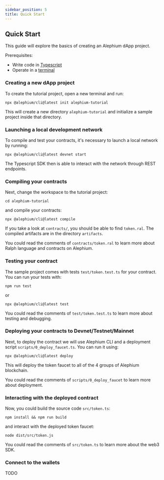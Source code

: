 ```yaml
---
sidebar_position: 5
title: Quick Start
---
```


## Quick Start

This guide will explore the basics of creating an Alephium dApp project.

Prerequisites:

- Write code in [Typescript](https://www.typescriptlang.org/docs/handbook/typescript-in-5-minutes.html)
- Operate in a [terminal](https://en.wikipedia.org/wiki/Terminal_emulator)

### Creating a new dApp project

To create the tutorial project, open a new terminal and run:

```
npx @alephium/cli@latest init alephium-tutorial
```

This will create a new directory `alephium-tutorial` and initialize a sample project inside that directory.

### Launching a local development network

To compile and test your contracts, it's necessary to launch a local network by running:

```
npx @alephium/cli@latest devnet start
```

The Typescript SDK then is able to interact with the network through REST endpoints.

### Compiling your contracts

Next, change the workspace to the tutorial project:

```
cd alephium-tutorial
```

and compile your contracts:

```
npx @alephium/cli@latest compile
```

If you take a look at `contracts/`, you should be able to find `token.ral`. The compiled artifacts are in the directory `artifacts`.

You could read the comments of `contracts/token.ral` to learn more about Ralph language and contracts on Alephium.


### Testing your contract

The sample project comes with tests `test/token.test.ts` for your contract. You can run your tests with:

```
npm run test
```

or

```
npx @alephium/cli@latest test
```

You could read the comments of `test/token.test.ts` to learn more about testing and debugging.

### Deploying your contracts to Devnet/Testnet/Mainnet

Next, to deploy the contract we will use Alephium CLI and a deployment script `scripts/0_deploy_faucet.ts`. You can run it using:

```
npx @alephium/cli@latest deploy
```

This will deploy the token faucet to all of the 4 groups of Alephium blockchain.

You could read the comments of `scripts/0_deploy_faucet` to learn more about deployment.

### Interacting with the deployed contract

Now, you could build the source code `src/token.ts`:

```
npm install && npm run build
```

and interact with the deployed token faucet:

```
node dist/src/token.js
```

You could read the comments of `src/token.ts` to learn more about the web3 SDK.

### Connect to the wallets

TODO
